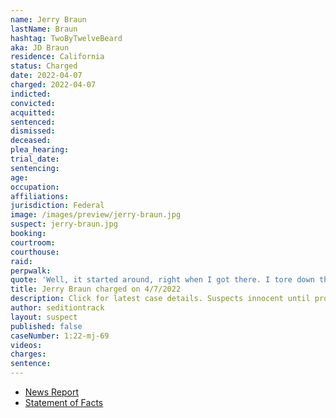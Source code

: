 ```yaml
---
name: Jerry Braun
lastName: Braun
hashtag: TwoByTwelveBeard
aka: JD Braun
residence: California
status: Charged
date: 2022-04-07
charged: 2022-04-07
indicted:
convicted:
acquitted:
sentenced:
dismissed:
deceased:
plea_hearing:
trial_date:
sentencing:
age:
occupation:
affiliations:
jurisdiction: Federal
image: /images/preview/jerry-braun.jpg
suspect: jerry-braun.jpg
booking:
courtroom:
courthouse:
raid:
perpwalk:
quote: 'Well, it started around, right when I got there. I tore down the barricades,'
title: Jerry Braun charged on 4/7/2022
description: Click for latest case details. Suspects innocent until proven guilty.
author: seditiontrack
layout: suspect
published: false
caseNumber: 1:22-mj-69
videos:
charges:
sentence:
---
```

- [News Report](https://www.nbcnews.com/politics/justice-department/uber-driver-turns-jan-6-rioter-bragged-capitol-attack-dashcam-rcna25023)
- [Statement of Facts](https://www.justice.gov/usao-dc/case-multi-defendant/file/1495341/download)
